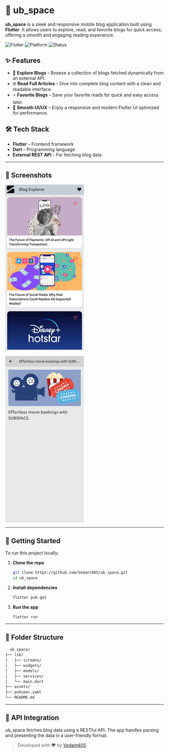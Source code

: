 # 📱 ub_space

**ub_space** is a sleek and responsive mobile blog application built using **Flutter**. It allows users to explore, read, and favorite blogs for quick access, offering a smooth and engaging reading experience.

![Flutter](https://img.shields.io/badge/Flutter-Framework-blue.svg)
![Platform](https://img.shields.io/badge/Platform-Android%20%7C%20iOS-lightgrey)
![Status](https://img.shields.io/badge/Status-Active-brightgreen)

## ✨ Features

- 📖 **Explore Blogs** – Browse a collection of blogs fetched dynamically from an external API.
- 🌐 **Read Full Articles** – Dive into complete blog content with a clean and readable interface.
- ⭐ **Favorite Blogs** – Save your favorite reads for quick and easy access later.
- 🚀 **Smooth UI/UX** – Enjoy a responsive and modern Flutter UI optimized for performance.

## 🛠 Tech Stack

- **Flutter** – Frontend framework
- **Dart** – Programming language
- **External REST API** – For fetching blog data

---

## 📸 Screenshots

<div style="display: flex; gap: 16px; flex-wrap: wrap; justify-content: start;">
  <img src="images/homescreen.jpg" alt="Home Screen" width="250"/>
  <img src="images/details.jpg" alt="Blog Detail" width="250"/>
</div>

---

## 🚀 Getting Started

To run this project locally:

1. **Clone the repo**
   ```bash
   git clone https://github.com/Vedant405/ub_space.git
   cd ub_space
   ```

2. **Install dependencies**
   ```bash
   flutter pub get
   ```

3. **Run the app**
   ```bash
   flutter run
   ```

---

## 📂 Folder Structure

  ```bash
    ub_space/
  ├── lib/
  │   ├── screens/
  │   ├── widgets/
  │   ├── models/
  │   ├── services/
  │   └── main.dart
  ├── assets/
  ├── pubspec.yaml
  └── README.md
  ```

---

## 🔗 API Integration
ub_space fetches blog data using a RESTful API. The app handles parsing and presenting the data in a user-friendly format.

> Developed with ❤️ by [Vedant405](https://github.com/Vedant405)
